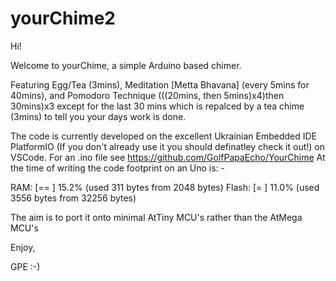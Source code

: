 # yourChime2

Hi!

Welcome to yourChime, a simple Arduino based chimer. 

Featuring Egg/Tea (3mins), Meditation [Metta Bhavana] (every 5mins for 40mins), 
and Pomodoro Technique (((20mins, then 5mins)x4)then 30mins)x3 except for the last 30 mins which is repalced by a tea chime (3mins) to 
tell you your days work is done.

The code is currently developed on the excellent Ukrainian Embedded IDE PlatformIO (If you don't already use it you should definatley
check it out!) on VSCode. For an .ino file see https://github.com/GolfPapaEcho/YourChime At the time of writing the code footprint on an Uno is: -

RAM:   [==        ]  15.2% (used 311 bytes from 2048 bytes)
Flash: [=         ]  11.0% (used 3556 bytes from 32256 bytes)


The aim is to port it onto minimal AtTiny MCU's rather than the AtMega MCU's

Enjoy,

GPE 
:-)
